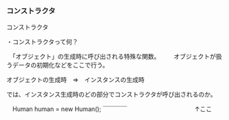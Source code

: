 ### コンストラクタ

コンストラクタ

・コンストラクタって何？

　「オブジェクト」の生成時に呼び出される特殊な関数。
　　オブジェクトが扱うデータの初期化などをここで行う。

オブジェクトの生成時　⇒　インスタンスの生成時

では、インスタンス生成時のどの部分でコンストラクタが呼び出されるのか。

　Human human = new Human();
                    ￣￣￣￣
　　　　　　　　　　　↑ここ
